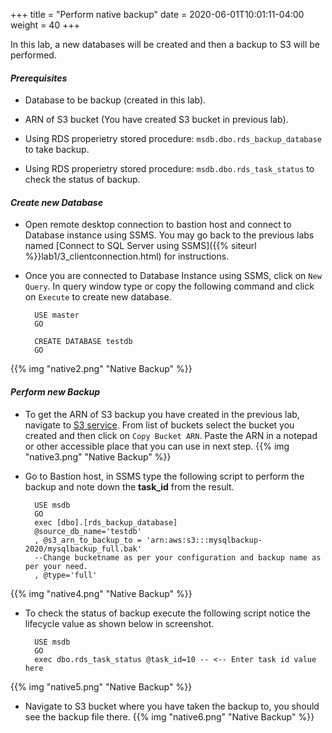 +++
title = "Perform native backup"
date = 2020-06-01T10:01:11-04:00
weight = 40
+++

In this lab, a new databases will be created and then a backup to S3 will be performed.

#### ***Prerequisites***

* Database to be backup (created in this lab).

* ARN of S3 bucket (You have created S3 bucket in previous lab).

* Using RDS properietry stored procedure: `msdb.dbo.rds_backup_database` to take backup.

* Using RDS properietry stored procedure: `msdb.dbo.rds_task_status` to check the status of backup.



#### ***Create new Database***

* Open remote desktop connection to bastion host and connect to Database instance using SSMS. You may go back to the previous labs named [Connect to SQL Server using SSMS]({{% siteurl %}}lab1/3_clientconnection.html) for instructions.

* Once you are connected to Database Instance using SSMS, click on `New Query`. In query window type or copy the following command and click on `Execute` to create new database.

        USE master 
        GO

        CREATE DATABASE testdb
        GO
{{% img "native2.png" "Native Backup" %}}

#### ***Perform new Backup***

* To get the ARN of S3 backup you have created in the previous lab, navigate to [S3 service](https://s3.console.aws.amazon.com/s3/home). From list of buckets select the bucket you created and then click on `Copy Bucket ARN`. Paste the ARN in a notepad or other accessible place that you can use in next step.
{{% img "native3.png" "Native Backup" %}}

* Go to Bastion host, in SSMS type the following script to perform the backup and note down the **task_id** from the result.

        USE msdb
        GO
        exec [dbo].[rds_backup_database]
        @source_db_name='testdb'
        , @s3_arn_to_backup_to = 'arn:aws:s3:::mysqlbackup-2020/mysqlbackup_full.bak' 
        --Change bucketname as per your configuration and backup name as per your need.
        , @type='full'
{{% img "native4.png" "Native Backup" %}}

* To check the status of backup execute the following script notice the lifecycle value as shown below in screenshot.

        USE msdb
        GO
        exec dbo.rds_task_status @task_id=10 -- <-- Enter task id value here
{{% img "native5.png" "Native Backup" %}}

* Navigate to S3 bucket where you have taken the backup to, you should see the backup file there.
{{% img "native6.png" "Native Backup" %}}